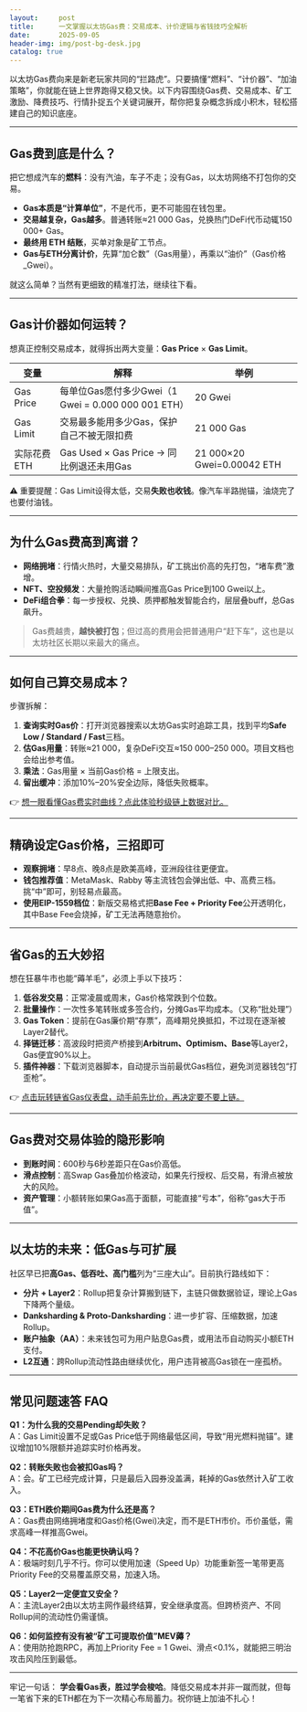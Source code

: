```yaml
---
layout:     post
title:      一文掌握以太坊Gas费：交易成本、计价逻辑与省钱技巧全解析
date:       2025-09-05
header-img: img/post-bg-desk.jpg
catalog: true
---
```


以太坊Gas费向来是新老玩家共同的“拦路虎”。只要搞懂“燃料”、“计价器”、“加油策略”，你就能在链上世界跑得又稳又快。以下内容围绕Gas费、交易成本、矿工激励、降费技巧、行情扑捉五个关键词展开，帮你把复杂概念拆成小积木，轻松搭建自己的知识底座。

---

## Gas费到底是什么？
把它想成汽车的**燃料**：没有汽油，车子不走；没有Gas，以太坊网络不打包你的交易。

- **Gas本质是“计算单位”**，不是代币，更不可能囤在钱包里。  
- **交易越复杂，Gas越多**。普通转账≈21 000 Gas，兑换热门DeFi代币动辄150 000+ Gas。  
- **最终用 ETH 结账**，买单对象是矿工节点。  
- **Gas与ETH分离计价**，先算“加仑数”（Gas用量），再乘以“油价”（Gas价格_Gwei）。

就这么简单？当然有更细致的精准打法，继续往下看。

---

## Gas计价器如何运转？
想真正控制交易成本，就得拆出两大变量：**Gas Price** × **Gas Limit**。

| 变量        | 解释                                       | 举例                     |
|-------------|--------------------------------------------|--------------------------|
| Gas Price   | 每单位Gas愿付多少Gwei（1 Gwei = 0.000 000 001 ETH） | 20 Gwei                  |
| Gas Limit   | 交易最多能用多少Gas，保护自己不被无限扣费 | 21 000 Gas               |
| 实际花费ETH | Gas Used × Gas Price → 同比例退还未用Gas   | 21 000×20 Gwei=0.00042 ETH |

⚠️ 重要提醒：Gas Limit设得太低，交易**失败也收钱**。像汽车半路抛锚，油烧完了也要付油钱。

---

## 为什么Gas费高到离谱？
- **网络拥堵**：行情火热时，大量交易排队，矿工挑出价高的先打包，“堵车费”激增。  
- **NFT、空投频发**：大量抢购活动瞬间推高Gas Price到100 Gwei以上。  
- **DeFi组合拳**：每一步授权、兑换、质押都触发智能合约，层层叠buff，总Gas飙升。

> Gas费越贵，**越快被打包**；但过高的费用会把普通用户“赶下车”，这也是以太坊社区长期以来最大的痛点。

---

## 如何自己算交易成本？
步骤拆解：

1. **查询实时Gas价**：打开浏览器搜索以太坊Gas实时追踪工具，找到平均**Safe Low / Standard / Fast**三档。  
2. **估Gas用量**：转账≈21 000，复杂DeFi交互≈150 000–250 000。项目文档也会给出参考值。  
3. **乘法**：Gas用量 × 当前Gas价格 = 上限支出。  
4. **留出缓冲**：添加10%–20%安全边际，降低失败概率。

👉 [想一眼看懂Gas费实时曲线？点此体验秒级链上数据对比。](https://okxdog.com/)

---

## 精确设定Gas价格，三招即可
- **观察拥堵**：早8点、晚8点是欧美高峰，亚洲段往往更便宜。  
- **钱包推荐值**：MetaMask、Rabby 等主流钱包会弹出低、中、高费三档。挑“中”即可，别轻易点最高。  
- **使用EIP-1559档位**：新版交易格式把**Base Fee + Priority Fee**公开透明化，其中Base Fee会烧掉，矿工无法再随意抬价。

---

## 省Gas的五大妙招
想在狂暴牛市也能“薅羊毛”，必须上手以下技巧：

1. **低谷发交易**：正常凌晨或周末，Gas价格常跌到个位数。  
2. **批量操作**：一次性多笔转账或多签合约，分摊Gas平均成本。（又称“批处理”）  
3. **Gas Token**：提前在Gas廉价期“存票”，高峰期兑换抵扣，不过现在逐渐被Layer2替代。  
4. **择链迁移**：高波段时把资产桥接到**Arbitrum、Optimism、Base**等Layer2，Gas便宜90%以上。  
5. **插件神器**：下载浏览器脚本，自动提示当前最优Gas档位，避免浏览器钱包“打歪枪”。

👉 [点击玩转链省Gas仪表盘，动手前先比价，再决定要不要上链。](https://okxdog.com/)

---

## Gas费对交易体验的隐形影响
- **到账时间**：600秒与6秒差距只在Gas价高低。  
- **滑点控制**：高Swap Gas叠加价格波动，如果先行授权、后交易，有滑点被放大的风险。  
- **资产管理**：小额转账如果Gas高于面额，可能直接“亏本”，俗称“gas大于币值”。

---

## 以太坊的未来：低Gas与可扩展
社区早已把**高Gas、低吞吐、高门槛**列为“三座大山”。目前执行路线如下：

- **分片 + Layer2**：Rollup把复杂计算搬到链下，主链只做数据验证，理论上Gas下降两个量级。  
- **Danksharding & Proto-Danksharding**：进一步扩容、压缩数据，加速Rollup。  
- **账户抽象（AA）**：未来钱包可为用户贴息Gas费，或用法币自动购买小额ETH支付。  
- **L2互通**：跨Rollup流动性路由继续优化，用户违背被高Gas锁在一座孤桥。

---

## 常见问题速答 FAQ

**Q1：为什么我的交易Pending却失败？**  
A：Gas Limit设置不足或Gas Price低于网络最低区间，导致“用光燃料抛锚”。建议增加10%限额并追踪实时价格再发。

**Q2：转账失败也会被扣Gas吗？**  
A：会。矿工已经完成计算，只是最后入园券没盖满，耗掉的Gas依然计入矿工收入。

**Q3：ETH跌价期间Gas费为什么还是高？**  
A：Gas费由网络拥堵度和Gas价格(Gwei)决定，而不是ETH市价。币价虽低，需求高峰一样推高Gwei。

**Q4：不花高价Gas也能更快确认吗？**  
A：极端时刻几乎不行。你可以使用加速（Speed Up）功能重新签一笔带更高Priority Fee的交易覆盖原交易，加速入场。

**Q5：Layer2一定便宜又安全？**  
A：主流Layer2由以太坊主网作最终结算，安全继承度高。但跨桥资产、不同Rollup间的流动性仍需谨慎。

**Q6：如何监控有没有被“矿工可提取价值”MEV薅？**  
A：使用防抢跑RPC，再加上Priority Fee = 1 Gwei、滑点<0.1%，就能把三明治攻击风险压到最低。

---

牢记一句话： **学会看Gas表，胜过学会梭哈**。降低交易成本并非一蹴而就，但每一笔省下来的ETH都在为下一次精心布局蓄力。祝你链上加油不扎心！